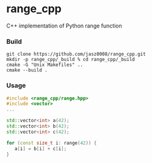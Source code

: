 # range_cpp
C++ implementation of Python range function

### Build
```
git clone https://github.com/jasz0008/range_cpp.git
mkdir -p range_cpp/_build % cd range_cpp/_build
cmake -G "Unix Makefiles" ..
cmake --build .
```

### Usage
```cpp
#include <range_cpp/range.hpp>
#include <vector>
...

std::vector<int> a(42);
std::vector<int> b(42);
std::vector<int> c(42);

for (const size_t i: range(42)) {
   a[i] = b[i] + c[i];
}

```
